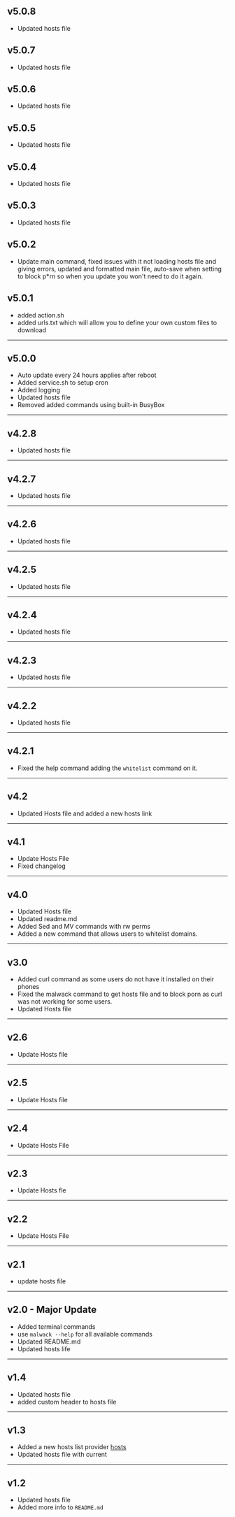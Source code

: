 ## v5.0.8
- Updated hosts file

## v5.0.7
- Updated hosts file

## v5.0.6
- Updated hosts file

## v5.0.5
- Updated hosts file

## v5.0.4
- Updated hosts file

## v5.0.3
- Updated hosts file

## v5.0.2
- Update main command, fixed issues with it not loading hosts file and giving errors, updated and formatted main file, auto-save when setting to block p*rn so when you update you won't need to do it again.
## v5.0.1
- added action.sh
- added urls.txt which will allow you to define your own custom files to download
---
## v5.0.0
- Auto update every 24 hours applies after reboot
- Added service.sh to setup cron
- Added logging
- Updated hosts file
- Removed added commands using built-in BusyBox
---
## v4.2.8
- Updated hosts file
---
## v4.2.7
- Updated hosts file
---
## v4.2.6
- Updated hosts file
---
## v4.2.5
- Updated hosts file
---
## v4.2.4
- Updated hosts file
---
## v4.2.3
- Updated hosts file
---
## v4.2.2
- Updated hosts file
---
## v4.2.1
- Fixed the help command adding the ``whitelist`` command on it.
---
## v4.2
- Updated Hosts file and added a new hosts link
---
## v4.1
- Update Hosts File
- Fixed changelog
---
## v4.0
- Updated Hosts file
- Updated readme.md
- Added Sed and MV commands with rw perms
- Added a new command that allows users to whitelist domains.
---
## v3.0
- Added curl command as some users do not have it installed on their phones
- Fixed the malwack command to get hosts file and to block porn as curl was not working for some users.
- Updated Hosts file
---
## v2.6
- Update Hosts file
---
## v2.5
- Update Hosts file
---
## v2.4
- Update Hosts File
---
## v2.3
- Update Hosts fle
---
## v2.2
- Update Hosts File
---
## v2.1
- update hosts file
---
## v2.0 - Major Update
- Added terminal commands
- use ``malwack --help`` for all available commands
- Updated README.md
- Updated hosts life
---
## v1.4
- Updated hosts file
- added custom header to hosts file 
---
## v1.3
- Added a new hosts list provider [hosts](https://github.com/StevenBlack/hosts)
- Updated hosts file with current
---
## v1.2
- Updated hosts file
- Added more info to ``README.md``
